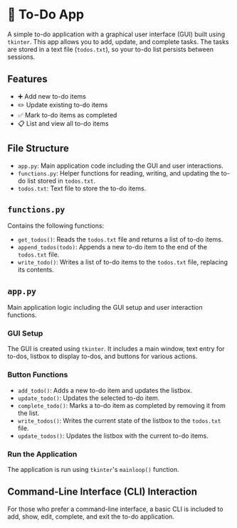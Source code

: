 # 📝 To-Do App

A simple to-do application with a graphical user interface (GUI) built using `tkinter`. This app allows you to add, update, and complete tasks. The tasks are stored in a text file (`todos.txt`), so your to-do list persists between sessions.

## Features

- ➕ Add new to-do items
- ✏️ Update existing to-do items
- ✅ Mark to-do items as completed
- 📋 List and view all to-do items

## File Structure

- `app.py`: Main application code including the GUI and user interactions.
- `functions.py`: Helper functions for reading, writing, and updating the to-do list stored in `todos.txt`.
- `todos.txt`: Text file to store the to-do items.

## `functions.py`

Contains the following functions:

- `get_todos()`: Reads the `todos.txt` file and returns a list of to-do items.
- `append_todos(todo)`: Appends a new to-do item to the end of the `todos.txt` file.
- `write_todo()`: Writes a list of to-do items to the `todos.txt` file, replacing its contents.

## `app.py`

Main application logic including the GUI setup and user interaction functions.

### GUI Setup

The GUI is created using `tkinter`. It includes a main window, text entry for to-dos, listbox to display to-dos, and buttons for various actions.

### Button Functions

- `add_todo()`: Adds a new to-do item and updates the listbox.
- `update_todo()`: Updates the selected to-do item.
- `complete_todo()`: Marks a to-do item as completed by removing it from the list.
- `write_todos()`: Writes the current state of the listbox to the `todos.txt` file.
- `update_todos()`: Updates the listbox with the current to-do items.

### Run the Application

The application is run using `tkinter`'s `mainloop()` function.

## Command-Line Interface (CLI) Interaction

For those who prefer a command-line interface, a basic CLI is included to add, show, edit, complete, and exit the to-do application.

